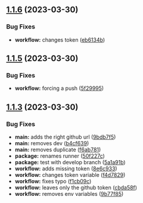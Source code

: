 ## [1.1.6](https://github.com/yusufabayomi/typescript-starter-package/compare/v1.1.5...v1.1.6) (2023-03-30)


### Bug Fixes

* **workflow:** changes token ([eb6134b](https://github.com/yusufabayomi/typescript-starter-package/commit/eb6134b5723dfab7b451bc9a62ca3820a7bf3c3a))

## [1.1.5](https://github.com/yusufabayomi/typescript-starter-package/compare/v1.1.4...v1.1.5) (2023-03-30)


### Bug Fixes

* **workflow:** forcing a push ([5f29995](https://github.com/yusufabayomi/typescript-starter-package/commit/5f299952702a8206d13ecee52613d368e0300697))

## [1.1.3](https://github.com/yusufabayomi/typescript-starter-package/compare/v1.1.2...v1.1.3) (2023-03-30)


### Bug Fixes

* **main:** adds the right github url ([9bdb7f5](https://github.com/yusufabayomi/typescript-starter-package/commit/9bdb7f5b9176c889aa3932d9181c0afc740bcfa9))
* **main:** removes dev ([b4cf639](https://github.com/yusufabayomi/typescript-starter-package/commit/b4cf6392a81ecd1f85b0cb6b93f007962403d9ad))
* **main:** removes duplicate ([f6ab781](https://github.com/yusufabayomi/typescript-starter-package/commit/f6ab7814e5adaa0d45c18ba846c8716bdadb4aae))
* **package:** renames runner ([50f227c](https://github.com/yusufabayomi/typescript-starter-package/commit/50f227c3934c312d70cfb41c2725240e5af30842))
* **package:** test with develop branch ([5a1a91b](https://github.com/yusufabayomi/typescript-starter-package/commit/5a1a91b548f931eb63016f1ef2bd9afdd8cb5c5b))
* **workflow:** adds missing token ([8e6c933](https://github.com/yusufabayomi/typescript-starter-package/commit/8e6c933454d3489698e08af9090b3d6508fd1632))
* **workflow:** changes token variable ([f4d7829](https://github.com/yusufabayomi/typescript-starter-package/commit/f4d7829fadb02bf7873e622d5f9638f7b9db85e7))
* **workflow:** fixes typo ([f1cb09c](https://github.com/yusufabayomi/typescript-starter-package/commit/f1cb09ce06328756541a6d0110bdbc8a27ee1433))
* **workflow:** leaves only the github token ([cbda58f](https://github.com/yusufabayomi/typescript-starter-package/commit/cbda58f2824cfdba7c98742269f981bbd6ba3828))
* **workflow:** removes env variables ([9b77f85](https://github.com/yusufabayomi/typescript-starter-package/commit/9b77f852688c70471da6dcfd84e00825cef8f48e))
